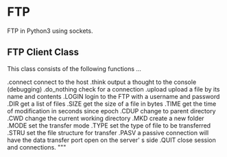 FTP
===

FTP in Python3 using sockets.

FTP Client Class
----------------

This class consists of the following functions ...

.connect       connect to the host
.think         output a thought to the console (debugging)
.do_nothing    check for a connection
.upload        upload a file by its name and contents
.LOGIN         login to the FTP with a username and password
.DIR           get a list of files
.SIZE          get the size of a file in bytes
.TIME          get the time of modification in seconds since epoch
.CDUP          change to parent directory
.CWD           change the current working directory
.MKD           create a new folder
.MODE          set the transfer mode
.TYPE          set the type of file to be transferred
.STRU          set the file structure for transfer
.PASV          a passive connection will have the data
               transfer port open on the server' s side
.QUIT          close session and connections.
"""
